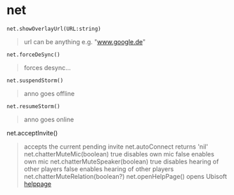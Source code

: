 # net
```
net.showOverlayUrl(URL:string)
```
>url can be anything e.g. "www.google.de"

```
net.forceDeSync()
```
>forces desync...

```
net.suspendStorm()
```
>anno goes offline

```
net.resumeStorm()
```
>anno goes online

net.acceptInvite()
>accepts the current pending invite
net.autoConnect
>returns 'nil'
net.chatterMuteMic(boolean)
true disables own mic
false enables own mic
net.chatterMuteSpeaker(boolean)
true disables hearing of other players
false enables hearing of other players
net.chatterMuteRelation(boolean?)
net.openHelpPage()
>opens Ubisoft [helppage](https://www.ubisoft.com/de-de/help/anno-1800/connectivity-and-performance/article/troubleshooting-connectivity-issues-in-anno-1800/000061883)
